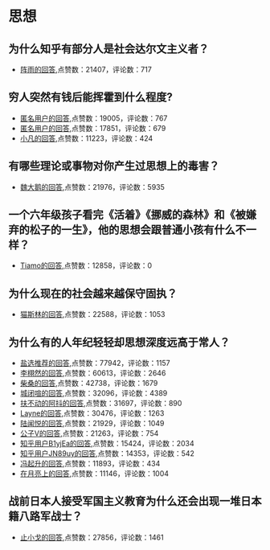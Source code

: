 #  思想 
## 为什么知乎有部分人是社会达尔文主义者？
- [阵雨的回答](https://www.zhihu.com/question/61478107/answer/2015822000),点赞数：21407，评论数：717
## 穷人突然有钱后能挥霍到什么程度?
- [匿名用户的回答](https://www.zhihu.com/question/453299344/answer/1837004244),点赞数：19005，评论数：767
- [匿名用户的回答](https://www.zhihu.com/question/453299344/answer/1918511513),点赞数：17851，评论数：679
- [小凡的回答](https://www.zhihu.com/question/453299344/answer/1830486062),点赞数：11223，评论数：424
## 有哪些理论或事物对你产生过思想上的毒害？
- [魏大鹅的回答](https://www.zhihu.com/question/265420516/answer/298669793),点赞数：21976，评论数：5935
## 一个六年级孩子看完《活着》《挪威的森林》和《被嫌弃的松子的一生》，他的思想会跟普通小孩有什么不一样？
- [Tiamo的回答](https://www.zhihu.com/question/356134593/answer/1029711708),点赞数：12858，评论数：0
## 为什么现在的社会越来越保守固执？
- [猫斯林的回答](https://www.zhihu.com/question/410187369/answer/-1962327703),点赞数：22588，评论数：1053
## 为什么有的人年纪轻轻却思想深度远高于常人？
- [盐选推荐的回答](https://www.zhihu.com/question/67473950/answer/851078872),点赞数：77942，评论数：1157
- [李栩然的回答](https://www.zhihu.com/question/67473950/answer/448508382),点赞数：60613，评论数：2646
- [柴桑的回答](https://www.zhihu.com/question/67473950/answer/1652767930),点赞数：42738，评论数：1679
- [城闭喧的回答](https://www.zhihu.com/question/67473950/answer/262220466),点赞数：32096，评论数：4389
- [扶不动的阿抖的回答](https://www.zhihu.com/question/67473950/answer/264183503),点赞数：31697，评论数：890
- [Layne的回答](https://www.zhihu.com/question/67473950/answer/833637790),点赞数：30476，评论数：1263
- [陆闻悦的回答](https://www.zhihu.com/question/67473950/answer/918502933),点赞数：21929，评论数：1049
- [公子V的回答](https://www.zhihu.com/question/67473950/answer/554615704),点赞数：21263，评论数：754
- [知乎用户B1yjEa的回答](https://www.zhihu.com/question/67473950/answer/267632232),点赞数：15424，评论数：2034
- [知乎用户JN89uy的回答](https://www.zhihu.com/question/67473950/answer/441236723),点赞数：14353，评论数：542
- [冯起升的回答](https://www.zhihu.com/question/67473950/answer/297801261),点赞数：11893，评论数：434
- [在月亮上的回答](https://www.zhihu.com/question/67473950/answer/847667406),点赞数：11146，评论数：1004
## 战前日本人接受军国主义教育为什么还会出现一堆日本籍八路军战士？
- [止小戈的回答](https://www.zhihu.com/question/54336450/answer/966635327),点赞数：27856，评论数：1461
